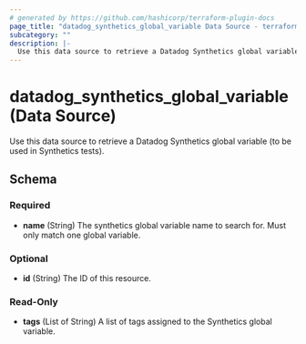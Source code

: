 ```yaml
---
# generated by https://github.com/hashicorp/terraform-plugin-docs
page_title: "datadog_synthetics_global_variable Data Source - terraform-provider-datadog"
subcategory: ""
description: |-
  Use this data source to retrieve a Datadog Synthetics global variable (to be used in Synthetics tests).
---
```


# datadog_synthetics_global_variable (Data Source)

Use this data source to retrieve a Datadog Synthetics global variable (to be used in Synthetics tests).



<!-- schema generated by tfplugindocs -->
## Schema

### Required

- **name** (String) The synthetics global variable name to search for. Must only match one global variable.

### Optional

- **id** (String) The ID of this resource.

### Read-Only

- **tags** (List of String) A list of tags assigned to the Synthetics global variable.



